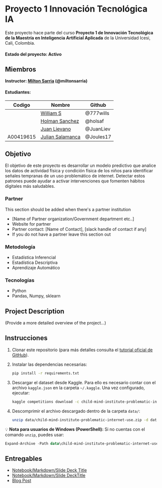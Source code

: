 # Proyecto 1 Innovación Tecnológica IA
Este proyecto hace parte del curso **Proyecto 1 de Innovación Tecnológica de la Maestría en Inteligencia Artificial Aplicada** de la Universidad Icesi, Cali, Colombia.

#### Estado del proyecto: Activo

## Miembros

**Instructor: [Milton Sarria](https://github.com/miltonsarria) (@miltonsarria)**

#### Estudiantes:

|Codigo   |Nombre     |  Github   | 
|---------|---------|-----------------|
||[William S](https://github.com/777wills)| @777wills   |
||[Holman Sanchez](https://github.com/holsaf) |     @holsaf    |
||[Juan Lievano](https://github.com/JuanLiev) |     @JuanLiev    |
|A00419615|[Julian Salamanca](https://github.com/Joules17) |     @Joules17    |



## Objetivo
El objetivo de este proyecto es desarrollar un modelo predictivo que analice los datos de actividad física y condición física de los niños para identificar señales tempranas de un uso problemático de internet. Detectar estos patrones puede ayudar a activar intervenciones que fomenten hábitos digitales más saludables. 

### Partner
This section should be added when there's a partner institution 
* [Name of Partner organization/Government department etc..]
* Website for partner
* Partner contact: [Name of Contact], [slack handle of contact if any]
* If you do not have a partner leave this section out

### Metodología
* Estadística Inferencial
* Estadística Descriptiva
* Aprendizaje Automático

### Tecnologías
* Python
* Pandas, Numpy, sklearn

## Project Description
(Provide a more detailed overview of the project...)

## Instrucciones

1. Clonar este repositorio (para más detalles consulta el [tutorial oficial de GitHub](https://help.github.com/articles/cloning-a-repository/)).

2. Instalar las dependencias necesarias:

   ```bash
   pip install -r requirements.txt
   ```

3. Descargar el dataset desde Kaggle. Para ello es necesario contar con el archivo `kaggle.json` en la carpeta `~/.kaggle`. Una vez configurado, ejecutar:

   ```bash
   kaggle competitions download -c child-mind-institute-problematic-internet-use -p data/
   ```

4. Descomprimir el archivo descargado dentro de la carpeta `data/`:

   ```bash
   unzip data/child-mind-institute-problematic-internet-use.zip -d data/
   ```

💡 **Nota para usuarios de Windows (PowerShell):**
Si no cuentas con el comando `unzip`, puedes usar:

```powershell
Expand-Archive -Path data\child-mind-institute-problematic-internet-use.zip -DestinationPath data\
```


## Entregables
* [Notebook/Markdown/Slide Deck Title](link)
* [Notebook/Markdown/Slide DeckTitle](link)
* [Blog Post](link)
